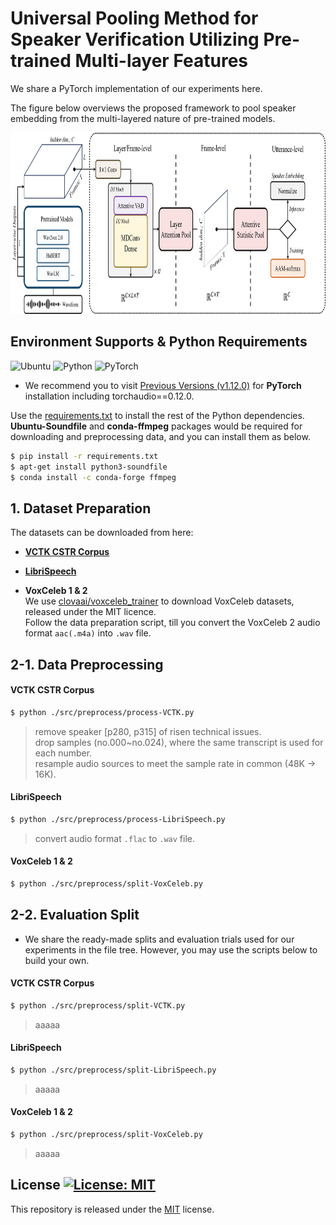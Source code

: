 # Universal Pooling Method for Speaker Verification Utilizing Pre-trained Multi-layer Features
We share a PyTorch implementation of our experiments here.

The figure below overviews the proposed framework to pool speaker embedding from the multi-layered nature of pre-trained models.
<p align="center">
<img src="/img/Fig-Overall_framework_v0.png" width="900" height="290">
</p>

## Environment Supports & Python Requirements
![Ubuntu](https://img.shields.io/badge/Ubuntu-18.04+-E95420?style=for-the-badge&logo=ubuntu&logoColor=E95420)
![Python](https://img.shields.io/badge/Python-3.8.8-3670A0?style=for-the-badge&logo=python&logoColor=ffdd54)
![PyTorch](https://img.shields.io/badge/PyTorch-1.12.0-%23EE4C2C?style=for-the-badge&logo=PyTorch&logoColor=%23EE4C2C)   
* We recommend you to visit [Previous Versions (v1.12.0)](https://pytorch.org/get-started/previous-versions/#v1120) for **PyTorch** installation including torchaudio==0.12.0.

Use the [requirements.txt](/requirements.txt) to install the rest of the Python dependencies.   
**Ubuntu-Soundfile** and **conda-ffmpeg** packages would be required for downloading and preprocessing data, and you can install them as below.

```bash
$ pip install -r requirements.txt
$ apt-get install python3-soundfile
$ conda install -c conda-forge ffmpeg
```

## 1. Dataset Preparation

The datasets can be downloaded from here:

* [**VCTK CSTR Corpus**](https://doi.org/10.7488/ds/2645)

* [**LibriSpeech**](https://www.openslr.org/12)

* **VoxCeleb 1 & 2**  
  We use [clovaai/voxceleb_trainer](https://github.com/clovaai/voxceleb_trainer) to download VoxCeleb datasets, released under the MIT licence.  
  Follow the data preparation script, till you convert the VoxCeleb 2 audio format ```aac(.m4a)``` into ```.wav``` file.


## 2-1. Data Preprocessing
#### VCTK CSTR Corpus  
```bash
$ python ./src/preprocess/process-VCTK.py
```
>remove speaker [p280, p315] of risen technical issues.  
>drop samples (no.000~no.024), where the same transcript is used for each number.  
>resample audio sources to meet the sample rate in common (48K &rarr; 16K).

#### LibriSpeech
```bash
$ python ./src/preprocess/process-LibriSpeech.py
```
>convert audio format ```.flac``` to ```.wav``` file.

#### VoxCeleb 1 & 2  
```bash
$ python ./src/preprocess/split-VoxCeleb.py
```

## 2-2. Evaluation Split
* We share the ready-made splits and evaluation trials used for our experiments in the file tree. However, you may use the scripts below to build your own.
#### VCTK CSTR Corpus  
```bash
$ python ./src/preprocess/split-VCTK.py
```
>aaaaa

#### LibriSpeech
```bash
$ python ./src/preprocess/split-LibriSpeech.py
```
>aaaaa

#### VoxCeleb 1 & 2  
```bash
$ python ./src/preprocess/split-VoxCeleb.py
```
>aaaaa

## License [![License: MIT](https://img.shields.io/badge/License-MIT-yellow.svg)](https://opensource.org/licenses/MIT)
This repository is released under the [MIT](https://choosealicense.com/licenses/mit/) license.
